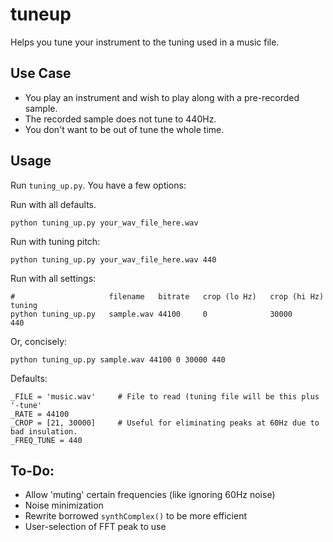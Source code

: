 tuneup
======

Helps you tune your instrument to the tuning used in a music file.

## Use Case
- You play an instrument and wish to play along with a pre-recorded sample.
- The recorded sample does not tune to 440Hz.
- You don't want to be out of tune the whole time.

## Usage
Run `tuning_up.py`. You have a few options:

Run with all defaults.

    python tuning_up.py your_wav_file_here.wav

Run with tuning pitch:

    python tuning_up.py your_wav_file_here.wav 440
    
Run with all settings:

    #                     filename   bitrate   crop (lo Hz)   crop (hi Hz)   tuning
    python tuning_up.py   sample.wav 44100     0              30000          440
    
Or, concisely:

    python tuning_up.py sample.wav 44100 0 30000 440
    
Defaults:
    
    _FILE = 'music.wav'     # File to read (tuning file will be this plus '-tune'
    _RATE = 44100
    _CROP = [21, 30000]     # Useful for eliminating peaks at 60Hz due to bad insulation.
    _FREQ_TUNE = 440
    
## To-Do:
- Allow 'muting' certain frequencies (like ignoring 60Hz noise)
- Noise minimization
- Rewrite borrowed `synthComplex()` to be more efficient
- User-selection of FFT peak to use
    
